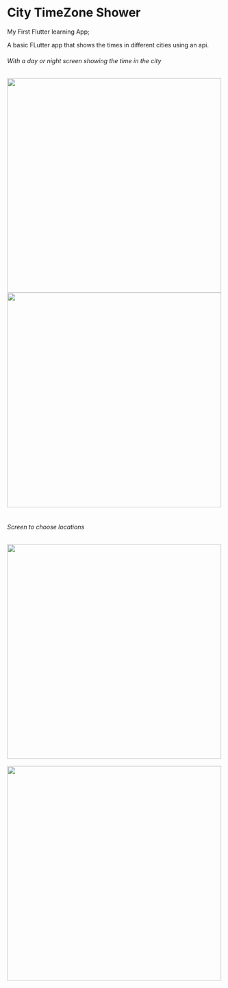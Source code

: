 # City TimeZone Shower

My First Flutter learning App;


A basic FLutter app that shows the times in different cities using an api.


###### With a day or night screen showing the time in the city

<img src="https://user-images.githubusercontent.com/46162359/207930649-f3fd0aff-18c2-4fc0-99cb-69b418f9e452.png" align="left" height="500">
<img src="https://user-images.githubusercontent.com/46162359/207930659-af1733b4-8500-4d33-8b84-07581ef192eb.png" align="left" height="500">


<br clear="left"/>
<br clear="left"/>


###### Screen to choose locations

<img src="https://user-images.githubusercontent.com/46162359/207931088-985cb795-495a-4788-a03c-2378817dfefb.png" align="left" height="500">


<br clear="left"/>
<br clear="left"/>

<img src="https://user-images.githubusercontent.com/46162359/207931525-e95fa41f-d8ff-4f03-b074-5c1fb4f56da8.mov" align="left" height="500">

